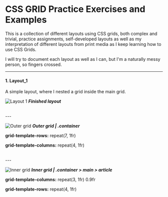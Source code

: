 # CSS GRID Practice Exercises and Examples


This is a collection of different layouts using CSS grids, both complex and trivial, practice assignments, self-developed layouts as well as my interpretation of different layouts from print media as I keep learning how to use CSS Grids. 

I will try to document each layout as well as I can, but I'm a naturally messy person, so fingers crossed.

------

#### 1. Layout_1
A simple layout, where I nested a grid inside the main grid. 

![Layout 1](assets/README/layout_1.png) ***Finished layout***

<br>
---
<br>

![Outer grid](assets/README/Outer&#32;grid.png) ***Outer grid  | .container***


**grid-template-rows:** repeat(7, 1fr)


**grid-template-columns:** repeat(4, 1fr)

<br>
---
<br>

![Inner grid](assets/README/Inner&#32;grid.png) ***Inner grid | .container > main > article***

**grid-template-columns:** repeat(3, 1fr) 0.9fr

**grid-template-rows:**  repeat(4, 1fr)
